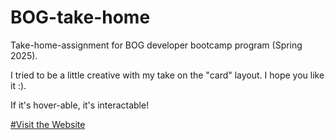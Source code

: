 # BOG-take-home
Take-home-assignment for BOG developer bootcamp program (Spring 2025).

I tried to be a little creative with my take on the "card" layout. I hope you like it :).

If it's hover-able, it's interactable!

[#Visit the Website]([https://gtzeal.github.io/portfolio/](https://gtzeal.github.io/BOG-take-home/about.html))
